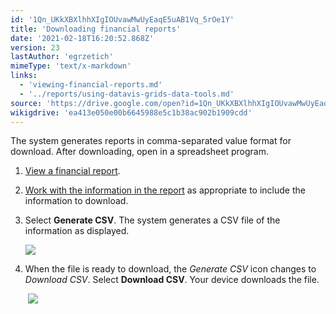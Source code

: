 ```yaml
---
id: '1Qn_UKkXBXlhhXIgIOUvawMwUyEaqE5uAB1Vq_5rOe1Y'
title: 'Downloading financial reports'
date: '2021-02-18T16:20:52.868Z'
version: 23
lastAuthor: 'egrzetich'
mimeType: 'text/x-markdown'
links:
  - 'viewing-financial-reports.md'
  - '../reports/using-datavis-grids-data-tools.md'
source: 'https://drive.google.com/open?id=1Qn_UKkXBXlhhXIgIOUvawMwUyEaqE5uAB1Vq_5rOe1Y'
wikigdrive: 'ea413e050e00b6645988e5c1b38ac902b1909cdd'
---
```

The system generates reports in comma-separated value format for download. After downloading, open in a spreadsheet program.
1. [View a financial report](viewing-financial-reports.md). 
2. [Work with the information in the report](../reports/using-datavis-grids-data-tools.md) as appropriate to include the information to download.
3. Select <strong>Generate CSV</strong>. The system generates a CSV file of the information as displayed.

   <img src="../downloading-financial-reports.assets/078d8b4976fe68deb28a7d65699dced5.png" />

4. When the file is ready to download, the <em>Generate CSV</em> icon changes to <em>Download CSV</em>. Select <strong>Download CSV</strong>. Your device downloads the file.


    <img src="../downloading-financial-reports.assets/9052ffd2f82da052666d33190bd890f6.png" />

